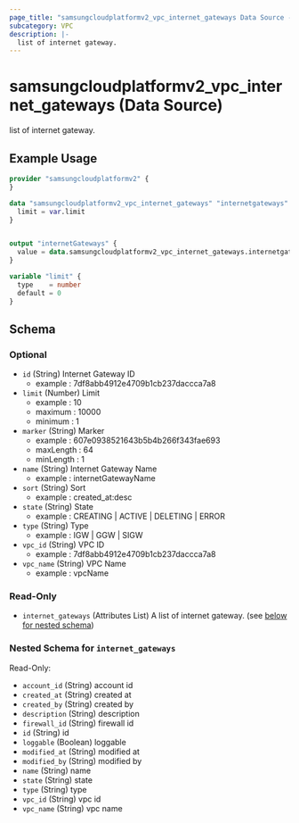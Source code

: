 ```yaml
---
page_title: "samsungcloudplatformv2_vpc_internet_gateways Data Source - samsungcloudplatformv2"
subcategory: VPC
description: |-
  list of internet gateway.
---
```


# samsungcloudplatformv2_vpc_internet_gateways (Data Source)

list of internet gateway.

## Example Usage

```terraform
provider "samsungcloudplatformv2" {
}

data "samsungcloudplatformv2_vpc_internet_gateways" "internetgateways" {
  limit = var.limit
}


output "internetGateways" {
  value = data.samsungcloudplatformv2_vpc_internet_gateways.internetgateways
}

variable "limit" {
  type    = number
  default = 0
}
```

<!-- schema generated by tfplugindocs -->
## Schema

### Optional

- `id` (String) Internet Gateway ID 
  - example : 7df8abb4912e4709b1cb237daccca7a8
- `limit` (Number) Limit 
  - example : 10 
  - maximum : 10000 
  - minimum : 1
- `marker` (String) Marker 
  - example : 607e0938521643b5b4b266f343fae693 
  - maxLength : 64 
  - minLength : 1
- `name` (String) Internet Gateway Name 
  - example : internetGatewayName
- `sort` (String) Sort 
  - example : created_at:desc
- `state` (String) State 
  - example : CREATING | ACTIVE | DELETING | ERROR
- `type` (String) Type 
  - example : IGW | GGW | SIGW
- `vpc_id` (String) VPC ID 
  - example : 7df8abb4912e4709b1cb237daccca7a8
- `vpc_name` (String) VPC Name 
  - example : vpcName

### Read-Only

- `internet_gateways` (Attributes List) A list of internet gateway. (see [below for nested schema](#nestedatt--internet_gateways))

<a id="nestedatt--internet_gateways"></a>
### Nested Schema for `internet_gateways`

Read-Only:

- `account_id` (String) account id
- `created_at` (String) created at
- `created_by` (String) created by
- `description` (String) description
- `firewall_id` (String) firewall id
- `id` (String) id
- `loggable` (Boolean) loggable
- `modified_at` (String) modified at
- `modified_by` (String) modified by
- `name` (String) name
- `state` (String) state
- `type` (String) type
- `vpc_id` (String) vpc id
- `vpc_name` (String) vpc name